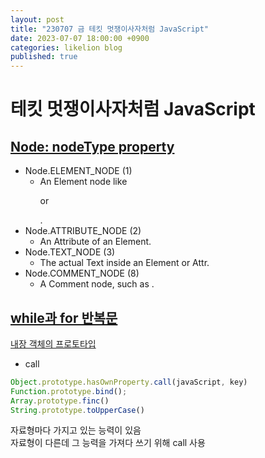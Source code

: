 ```yaml
---
layout: post
title: "230707 금 테킷 멋쟁이사자처럼 JavaScript"
date: 2023-07-07 18:00:00 +0900
categories: likelion blog
published: true
---
```


# 테킷 멋쟁이사자처럼 JavaScript

## [Node: nodeType property][]

- Node.ELEMENT_NODE (1)
  - An Element node like <p> or <div>.
- Node.ATTRIBUTE_NODE (2)
  - An Attribute of an Element.
- Node.TEXT_NODE (3)
  - The actual Text inside an Element or Attr.
- Node.COMMENT_NODE (8)
  - A Comment node, such as <!-- … -->.

## [while과 for 반복문][]

[내장 객체의 프로토타입][]


- call
```js
Object.prototype.hasOwnProperty.call(javaScript, key)
Function.prototype.bind();
Array.prototype.finc()
String.prototype.toUpperCase()
```

자료형마다 가지고 있는 능력이 있음  
자료형이 다른데 그 능력을 가져다 쓰기 위해 call 사용




[Node: nodeType property]: https://developer.mozilla.org/en-US/docs/Web/API/Node/nodeType
[while과 for 반복문]: https://ko.javascript.info/while-for
[내장 객체의 프로토타입]: https://ko.javascript.info/native-prototypes